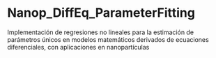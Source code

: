# Nanop_DiffEq_ParameterFitting
Implementación de regresiones no lineales para la estimación de parámetros únicos en modelos matemáticos derivados de ecuaciones diferenciales, con aplicaciones en nanopartículas
